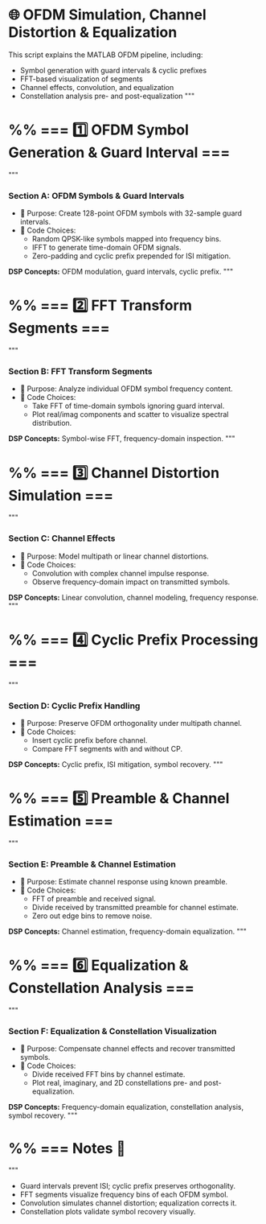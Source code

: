 # 🌐 OFDM Simulation, Channel Distortion & Equalization

This script explains the MATLAB OFDM pipeline, including:
- Symbol generation with guard intervals & cyclic prefixes
- FFT-based visualization of segments
- Channel effects, convolution, and equalization
- Constellation analysis pre- and post-equalization
"""

# %% === 1️⃣ OFDM Symbol Generation & Guard Interval ===
"""
### Section A: OFDM Symbols & Guard Intervals

- 🎯 Purpose: Create 128-point OFDM symbols with 32-sample guard intervals.
- 🔧 Code Choices:
    - Random QPSK-like symbols mapped into frequency bins.
    - IFFT to generate time-domain OFDM signals.
    - Zero-padding and cyclic prefix prepended for ISI mitigation.

**DSP Concepts:** OFDM modulation, guard intervals, cyclic prefix.
"""

# %% === 2️⃣ FFT Transform Segments ===
"""
### Section B: FFT Transform Segments

- 🎯 Purpose: Analyze individual OFDM symbol frequency content.
- 🔧 Code Choices:
    - Take FFT of time-domain symbols ignoring guard interval.
    - Plot real/imag components and scatter to visualize spectral distribution.

**DSP Concepts:** Symbol-wise FFT, frequency-domain inspection.
"""

# %% === 3️⃣ Channel Distortion Simulation ===
"""
### Section C: Channel Effects

- 🎯 Purpose: Model multipath or linear channel distortions.
- 🔧 Code Choices:
    - Convolution with complex channel impulse response.
    - Observe frequency-domain impact on transmitted symbols.

**DSP Concepts:** Linear convolution, channel modeling, frequency response.
"""

# %% === 4️⃣ Cyclic Prefix Processing ===
"""
### Section D: Cyclic Prefix Handling

- 🎯 Purpose: Preserve OFDM orthogonality under multipath channel.
- 🔧 Code Choices:
    - Insert cyclic prefix before channel.
    - Compare FFT segments with and without CP.

**DSP Concepts:** Cyclic prefix, ISI mitigation, symbol recovery.
"""

# %% === 5️⃣ Preamble & Channel Estimation ===
"""
### Section E: Preamble & Channel Estimation

- 🎯 Purpose: Estimate channel response using known preamble.
- 🔧 Code Choices:
    - FFT of preamble and received signal.
    - Divide received by transmitted preamble for channel estimate.
    - Zero out edge bins to remove noise.

**DSP Concepts:** Channel estimation, frequency-domain equalization.
"""

# %% === 6️⃣ Equalization & Constellation Analysis ===
"""
### Section F: Equalization & Constellation Visualization

- 🎯 Purpose: Compensate channel effects and recover transmitted symbols.
- 🔧 Code Choices:
    - Divide received FFT bins by channel estimate.
    - Plot real, imaginary, and 2D constellations pre- and post-equalization.

**DSP Concepts:** Frequency-domain equalization, constellation analysis, symbol recovery.
"""

# %% === Notes 📝
"""
- Guard intervals prevent ISI; cyclic prefix preserves orthogonality.
- FFT segments visualize frequency bins of each OFDM symbol.
- Convolution simulates channel distortion; equalization corrects it.
- Constellation plots validate symbol recovery visually.
